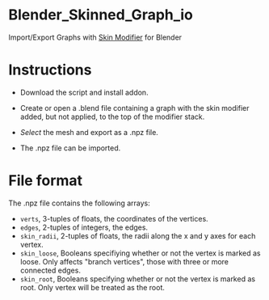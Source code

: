 # Blender_Skinned_Graph_io
Import/Export Graphs with [Skin Modifier](
https://docs.blender.org/manual/en/latest/modeling/modifiers/generate/skin.html) for Blender


# Instructions

- Download the script and install addon.

- Create or open a .blend file containing a graph with the skin modifier added, but not applied, to the top of the modifier stack.

- *Select* the mesh and export as a .npz file.

- The .npz file can be imported.

# File format

The .npz file contains the following arrays:

- `verts`, 3-tuples of floats, the coordinates of the vertices.
- `edges`, 2-tuples of integers, the edges.
- `skin_radii`, 2-tuples of floats, the radii along the x and y axes for each vertex.
- `skin_loose`, Booleans specifiying whether or not the vertex is marked as loose. Only affects "branch vertices", those with three or more connected edges.
- `skin_root`, Booleans specifying whether or not the vertex is marked as root. Only vertex will be treated as the root.
